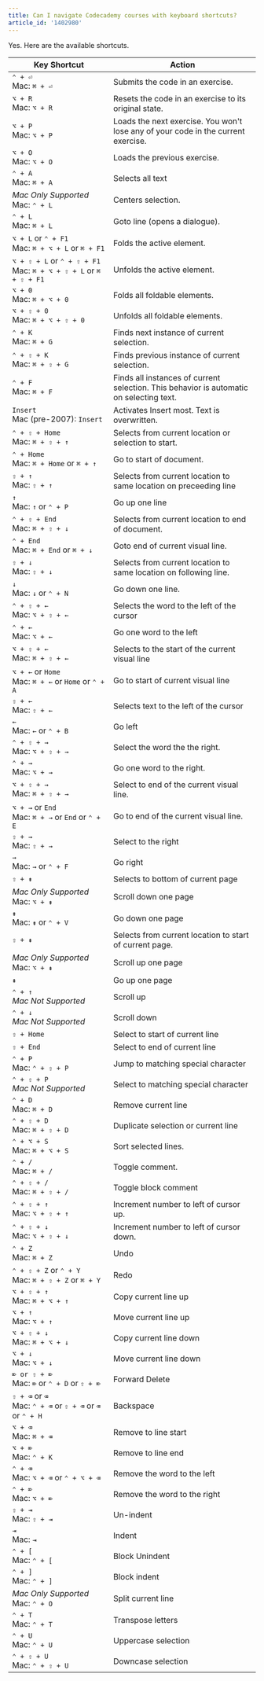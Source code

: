 ```yaml
---
title: Can I navigate Codecademy courses with keyboard shortcuts?
article_id: '1402980'
---
```

Yes. Here are the available shortcuts.

<table>
    <thead>
        <tr>
            <th style="width:190px;">Key Shortcut</th>
            <th>Action</th>
        </tr>
    </thead>
    <tbody>
        <tr>
            <td><code>&#8963; + &#9166;</code>
                <br>Mac: <code>&#8984; + &#9166;</code>
            </td>
            <td>Submits the code in an exercise.</td>
        </tr>
        <tr>
            <td><code>&#8997; + R</code>
                <br>Mac: <code>&#8997; + R</code>
            </td>
            <td>Resets the code in an exercise to its original state.</td>
        </tr>
        <tr>
            <td><code>&#8997; + P</code>
                <br>Mac: <code>&#8997; + P</code>
            </td>
            <td>Loads the next exercise. You won't lose any of your code in the current exercise.</td>
        </tr>
        <tr>
            <td><code>&#8997; + O</code>
                <br>Mac: <code>&#8997; + O</code>
            </td>
            <td>Loads the previous exercise.</td>
        </tr>
        <tr>
            <td><code>&#8963; + A</code>
                <br>Mac: <code>&#8984; + A</code>
            </td>
            <td>Selects all text</td>
        </tr>
        <tr>
            <td><em>Mac Only Supported</em>
                <br>Mac: <code>&#8963; + L</code>
            </td>
            <td>Centers selection.</td>
        </tr>
        <tr>
            <td><code>&#8963; + L</code>
                <br>Mac: <code>&#8984; + L</code>
            </td>
            <td>Goto line (opens a dialogue).</td>
        </tr>
        <tr>
            <td><code>&#8997; + L</code> or <code>&#8963; + F1</code>
                <br>Mac: <code>&#8984; + &#8997; + L</code> or <code>&#8984; + F1</code>
            </td>
            <td>Folds the active element.</td>
        </tr>
        <tr>
            <td><code>&#8997; + &#8679; + L</code> or <code>&#8963; + &#8679; + F1</code>
                <br>Mac: <code>&#8984; + &#8997; + &#8679; + L</code> or <code>&#8984; + &#8679; + F1</code>
            </td>
            <td>Unfolds the active element.</td>
        </tr>
        <tr>
            <td><code>&#8997; + 0</code>
                <br>Mac: <code>&#8984; + &#8997; + 0</code>
            </td>
            <td>Folds all foldable elements.</td>
        </tr>
        <tr>
            <td><code>&#8997; + &#8679; + 0</code>
                <br>Mac: <code>&#8984; + &#8997; + &#8679; + 0</code>
            </td>
            <td>Unfolds all foldable elements.</td>
        </tr>
        <tr>
            <td><code>&#8963; + K</code>
                <br>Mac: <code>&#8984; + G</code>
            </td>
            <td>Finds next instance of current selection.</td>
        </tr>
        <tr>
            <td><code>&#8963; + &#8679; + K</code>
                <br>Mac: <code>&#8984; + &#8679; + G</code>
            </td>
            <td>Finds previous instance of current selection.</td>
        </tr>
        <tr>
            <td><code>&#8963; + F</code>
                <br>Mac: <code>&#8984; + F</code>
            </td>
            <td>Finds all instances of current selection. This behavior is automatic on selecting text.</td>
        </tr>
        <tr>
            <td><code>Insert</code>
            <br> Mac (pre-2007): <code>Insert</code>
            </td>
            <td>Activates Insert most. Text is overwritten.</td>
        </tr>
        <tr>
            <td><code>&#8963; + &#8679; + Home</code>
                <br>Mac: <code>&#8984; + &#8679; + &#8593;</code>
            </td>
            <td>Selects from current location or selection to start.</td>
        </tr>
        <tr>
            <td><code>&#8963; + Home</code>
                <br>Mac: <code>&#8984; + Home</code> or <code>&#8984; + &#8593;</code>
            </td>
            <td>Go to start of document.</td>
        </tr>
        <tr>
            <td><code>&#8679; + &#8593;</code>
                <br>Mac: <code>&#8679; + &#8593;</code>
            </td>
            <td>Selects from current location to same location on preceeding line</td>
        </tr>
        <tr>
            <td><code>&#8593;</code>
                <br>Mac: <code>&#8593;</code> or <code>&#8963; + P</code>
            </td>
            <td>Go up one line</td>
        </tr>
        <tr>
            <td><code>&#8963; + &#8679; + End</code>
                <br>Mac: <code>&#8984; + &#8679; + &#8595;</code>
            </td>
            <td>Selects from current location to end of document.</td>
        </tr>
        <tr>
            <td><code>&#8963; + End</code>
                <br>Mac: <code>&#8984; + End</code> or <code>&#8984; + &#8595;</code>
            </td>
            <td>Goto end of current visual line.</td>
        </tr>
        <tr>
            <td><code>&#8679; + &#8595;</code>
                <br>Mac: <code>&#8679; + &#8595;</code>
            </td>
            <td>Selects from current location to same location on following line.</td>
        </tr>
        <tr>
            <td><code>&#8595;</code>
                <br>Mac: <code>&#8595;</code> or <code>&#8963; + N</code>
            </td>
            <td>Go down one line.</td>
        </tr>
        <tr>
            <td><code>&#8963; + &#8679; + &#8592;</code>
                <br>Mac: <code>&#8997; + &#8679; + &#8592;</code>
            </td>
            <td>Selects the word to the left of the cursor</td>
        </tr>
        <tr>
            <td><code>&#8963; + &#8592;</code>
                <br>Mac: <code>&#8997; + &#8592;</code>
            </td>
            <td>Go one word to the left</td>
        </tr>
        <tr>
            <td><code>&#8997; + &#8679; + &#8592;</code>
                <br>Mac: <code>&#8984; + &#8679; + &#8592;</code>
            </td>
            <td>Selects to the start of the current visual line</td>
        </tr>
        <tr>
            <td><code>&#8997; + &#8592;</code> or <code>Home</code>
                <br>Mac: <code>&#8984; + &#8592;</code> or <code>Home</code> or <code>&#8963; + A</code>
            </td>
            <td>Go to start of current visual line</td>
        </tr>
        <tr>
            <td><code>&#8679; + &#8592;</code>
                <br>Mac: <code>&#8679; + &#8592;</code>
            </td>
            <td>Selects text to the left of the cursor</td>
        </tr>
        <tr>
            <td><code>&#8592;</code>
                <br>Mac: <code>&#8592;</code> or <code>&#8963; + B</code>
            </td>
            <td>Go left</td>
        </tr>
        <tr>
            <td><code>&#8963; + &#8679; + &#8594;</code>
                <br>Mac: <code>&#8997; + &#8679; + &#8594;</code>
            </td>
            <td>Select the word the the right.</td>
        </tr>
        <tr>
            <td><code>&#8963; + &#8594;</code>
                <br>Mac: <code>&#8997; + &#8594;</code>
            </td>
            <td>Go one word to the right.</td>
        </tr>
        <tr>
            <td><code>&#8997; + &#8679; + &#8594;</code>
                <br>Mac: <code>&#8984; + &#8679; + &#8594;</code>
            </td>
            <td>Select to end of the current visual line.</td>
        </tr>
        <tr>
            <td><code>&#8997; + &#8594;</code> or <code>End</code>
                <br>Mac: <code>&#8984; + &#8594;</code> or <code>End</code> or <code>&#8963; + E</code>
            </td>
            <td>Go to end of the current visual line.</td>
        </tr>
        <tr>
            <td><code>&#8679; + &#8594;</code>
                <br>Mac: <code>&#8679; + &#8594;</code>
            </td>
            <td>Select to the right</td>
        </tr>
        <tr>
            <td><code>&#8594;</code>
                <br>Mac: <code>&#8594;</code> or <code>&#8963; + F</code>
            </td>
            <td>Go right</td>
        </tr>
        <tr>
            <td><code>&#8679; + &#8671;</code>
            </td>
            <td>Selects to bottom of current page</td>
        </tr>
        <tr>
            <td><em>Mac Only Supported</em>
                <br>Mac: <code>&#8997; + &#8671;</code>
            </td>
            <td>Scroll down one page</td>
        </tr>
        <tr>
            <td><code>&#8671;</code>
                <br>Mac: <code>&#8671;</code> or <code>&#8963; + V</code>
            </td>
            <td>Go down one page</td>
        </tr>
        <tr>
            <td><code>&#8679; + &#8670;</code>
            </td>
            <td>Selects from current location to start of current page.</td>
        </tr>
        <tr>
            <td><em>Mac Only Supported</em>
                <br>Mac: <code>&#8997; + &#8670;</code>
            </td>
            <td>Scroll up one page</td>
        </tr>
        <tr>
            <td><code>&#8670;</code>
            </td>
            <td>Go up one page</td>
        </tr>
        <tr>
            <td><code>&#8963; + &#8593;</code>
                <br><em>Mac Not Supported</em>
            </td>
            <td>Scroll up</td>
        </tr>
        <tr>
            <td><code>&#8963; + &#8595;</code>
                <br><em>Mac Not Supported</em>
            </td>
            <td>Scroll down</td>
        </tr>
        <tr>
            <td><code>&#8679; + Home</code>
            </td>
            <td>Select to start of current line</td>
        </tr>
        <tr>
            <td><code>&#8679; + End</code>
            </td>
            <td>Select to end of current line</td>
        </tr>
        <tr>
            <td><code>&#8963; + P</code>
                <br>Mac: <code>&#8963; + &#8679; + P</code>
            </td>
            <td>Jump to matching special character</td>
        </tr>
        <tr>
            <td><code>&#8963; + &#8679; + P</code>
                <br><em>Mac Not Supported</em>
            </td>
            <td>Select to matching special character</td>
        </tr>
        <tr>
            <td><code>&#8963; + D</code>
                <br>Mac: <code>&#8984; + D</code>
            </td>
            <td>Remove current line</td>
        </tr>
        <tr>
            <td><code>&#8963; + &#8679; + D</code>
                <br>Mac: <code>&#8984; + &#8679; + D</code>
            </td>
            <td>Duplicate selection or current line</td>
        </tr>
        <tr>
            <td><code>&#8963; + &#8997; + S</code>
                <br>Mac: <code>&#8984; + &#8997; + S</code>
            </td>
            <td>Sort selected lines.</td>
        </tr>
        <tr>
            <td><code>&#8963; + /</code>
                <br>Mac: <code>&#8984; + /</code>
            </td>
            <td>Toggle comment.</td>
        </tr>
        <tr>
            <td><code>&#8963; + &#8679; + /</code>
                <br>Mac: <code>&#8984; + &#8679; + /</code>
            </td>
            <td>Toggle block comment</td>
        </tr>
        <tr>
            <td><code>&#8963; + &#8679; + &#8593;</code>
                <br>Mac: <code>&#8997; + &#8679; + &#8593;</code>
            </td>
            <td>Increment number to left of cursor up.</td>
        </tr>
        <tr>
            <td><code>&#8963; + &#8679; + &#8595;</code>
                <br>Mac: <code>&#8997; + &#8679; + &#8595;</code>
            </td>
            <td>Increment number to left of cursor down.</td>
        </tr>
        <tr>
            <td><code>&#8963; + Z</code>
                <br>Mac: <code>&#8984; + Z</code>
            </td>
            <td>Undo</td>
        </tr>
        <tr>
            <td><code>&#8963; + &#8679; + Z</code> or <code>&#8963; + Y</code>
                <br>Mac: <code>&#8984; + &#8679; + Z</code> or <code>&#8984; + Y</code>
            </td>
            <td>Redo</td>
        </tr>
        <tr>
            <td><code>&#8997; + &#8679; + &#8593;</code>
                <br>Mac: <code>&#8984; + &#8997; + &#8593;</code>
            </td>
            <td>Copy current line up</td>
        </tr>
        <tr>
            <td><code>&#8997; + &#8593;</code>
                <br>Mac: <code>&#8997; + &#8593;</code>
            </td>
            <td>Move current line up</td>
        </tr>
        <tr>
            <td><code>&#8997; + &#8679; + &#8595;</code>
                <br>Mac: <code>&#8984; + &#8997; + &#8595;</code>
            </td>
            <td>Copy current line down</td>
        </tr>
        <tr>
            <td><code>&#8997; + &#8595;</code>
                <br>Mac: <code>&#8997; + &#8595;</code>
            </td>
            <td>Move current line down</td>
        </tr>
        <tr>
            <td><code>&#8998; or &#8679; + &#8998;</code>
                <br>Mac: <code>&#8998;</code> or <code>&#8963; + D</code> or <code>&#8679; + &#8998;</code>
            </td>
            <td>Forward Delete</td>
        </tr>
        <tr>
            <td><code>&#8679; + &#9003;</code> or <code>&#9003;</code>
                <br>Mac: <code>&#8963; + &#9003;</code> or <code>&#8679; + &#9003;</code> or <code>&#9003;</code> or <code>&#8963; + H</code>
            </td>
            <td>Backspace</td>
        </tr>
        <tr>
            <td><code>&#8997; + &#9003;</code>
                <br>Mac: <code>&#8984; + &#9003;</code>
            </td>
            <td>Remove to line start</td>
        </tr>
        <tr>
            <td><code>&#8997; + &#8998;</code>
                <br>Mac: <code>&#8963; + K</code>
            </td>
            <td>Remove to line end</td>
        </tr>
        <tr>
            <td><code>&#8963; + &#9003;</code>
                <br>Mac: <code>&#8997; + &#9003;</code> or <code>&#8963; + &#8997; + &#9003;</code>
            </td>
            <td>Remove the word to the left</td>
        </tr>
        <tr>
            <td><code>&#8963; + &#8998;</code>
                <br>Mac: <code>&#8997; + &#8998;</code>
            </td>
            <td>Remove the word to the right</td>
        </tr>
        <tr>
            <td><code>&#8679; + &#8677;</code>
                <br>Mac: <code>&#8679; + &#8677;</code>
            </td>
            <td>Un-indent</td>
        </tr>
        <tr>
            <td><code>&#8677;</code>
                <br>Mac: <code>&#8677;</code>
            </td>
            <td>Indent</td>
        </tr>
        <tr>
            <td><code>&#8963; + [</code>
                <br>Mac: <code>&#8963; + [</code>
            </td>
            <td>Block Unindent</td>
        </tr>
        <tr>
            <td><code>&#8963; + ]</code>
                <br>Mac: <code>&#8963; + ]</code>
            </td>
            <td>Block indent</td>
        </tr>
        <tr>
            <td><em>Mac Only Supported</em>
                <br>Mac: <code>&#8963; + O</code>
            </td>
            <td>Split current line</td>
        </tr>
        <tr>
            <td><code>&#8963; + T</code>
                <br>Mac: <code>&#8963; + T</code>
            </td>
            <td>Transpose letters</td>
        </tr>
        <tr>
            <td><code>&#8963; + U</code>
                <br>Mac: <code>&#8963; + U</code>
            </td>
            <td>Uppercase selection</td>
        </tr>
        <tr>
            <td><code>&#8963; + &#8679; + U</code>
                <br>Mac: <code>&#8963; + &#8679; + U</code>
            </td>
            <td>Downcase selection</td>
        </tr>
</table>

